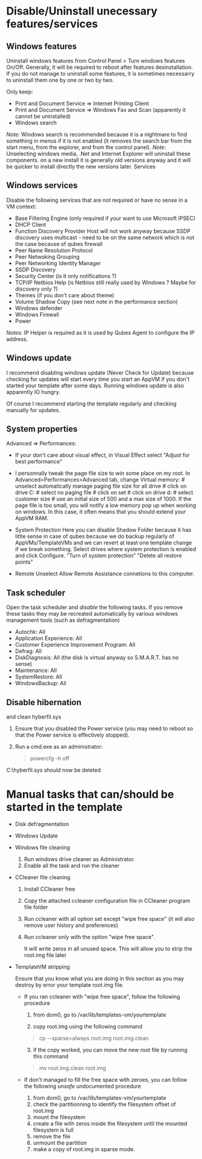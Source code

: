 Disable/Uninstall unecessary features/services
=============================

Windows features
----------------------------

Uninstall windows features from Control Panel > Turn windows features On/Off. Generally, it will be required to reboot after features desinstallation. If you do not manage to uninstall some features, it is sometimes necessarry to uninstall them one by one or two by two.

Only keep:

 * Print and Document Service => Internet Printing Client
 * Print and Document Service => Windows Fax and Scan (apparently it cannot be uninstalled)
 * Windows search

*Note*: Windows search is recommended because it is a nightmare to find something in menus if it is not enabled (it removes the search bar from the start menu, from the explorer, and from the control panel).
*Note*: Unselecting windows media, .Net and Internet Explorer will uninstall these components. on a new install it is generally old versions anyway and it will be quicker to install directly the new versions later.
Services

Windows services
---------------------------

Disable the following services that are not required or have no sense in a VM context:

 * Base Filtering Engine (only required if your want to use Microsoft IPSEC)
 * DHCP Client
 * Function Discovery Provider Host
    will not work anyway because SSDP discovery uses multicast - need to be on the same network which is not the case because of qubes firewall
 * Peer Name Resolution Protocol
 * Peer Netwoking Grouping
 * Peer Networking Identity Manager
 * SSDP Discovery
 * Security Center (is it only notifications ?)
 * TCP/IP Netbios Help (is Netbios still really used by Windows ? Maybe for discovery only ?)
 * Themes (if you don't care about theme)
 * Volume Shadow Copy (see next note in the performance section)
 * Windows defender
 * Windows Firewall
 * Power

*Notes*: IP Helper is required as it is used by Qubes Agent to configure the IP address.

Windows update
--------------------------

I recommend disabling windows update (Never Check for Update) because checking for updates will start every time you start an AppVM if you don't started your template after some days. Running windows update is also apparently IO hungry.

Of course I recommend starting the template regularly and checking manually for updates.

System properties
---------------------------

Advanced => Performances:

 * If your don't care about visual effect, in Visual Effect select "Adjust for best performance"
 * I personnally tweak the page file size to win some place on my root. In Advanced>Performances>Advanced tab, change Virtual memory:
        # unselect automatically manage paging file size for all drive
        # click on drive C:
        # select no paging file
        # click on set
        # click on drive d:
        # select customer size
        # use an initial size of 500 and a max size of 1000. If the page file is too small, you will notify a low memory pop up when working on windows. In this case, it often means that you should extend your AppVM RAM.

 * System Protection
    Here you can disable Shadow Folder because it has little sense in case of qubes because we do backup regularly of AppVMs/TemplateVMs and we can revert at least one template change if we break something.
    Select drives where system protection is enabled and click Configure. "Turn of system protection" "Delete all restore points"

 * Remote
    Unselect Allow Remote Assistance connetions to this computer.

Task scheduler
-----------------------

Open the task scheduler and *disable* the following tasks. If you remove these tasks they may be recreated automatically by various windows management tools (such as defragmentation)

 * Autochk: All
 * Application Experience: All
 * Customer Experience Improvement Program: All
 * Defrag: All
 * DiskDiagnosis: All (the disk is virtual anyway so S.M.A.R.T. has no sense)
 * Maintenance: All
 * SystemRestore: All
 * WindowsBackup: All

Disable hibernation
------------------------------

and clean hyberfil.sys

 1. Ensure that you disabled the Power service (you may need to reboot so that the Power service is effectively stopped).

 2. Run a cmd.exe as an administrator:
    > powercfg -h off

C:\hyberfil.sys should now be deleted

Manual tasks that can/should be started in the template
===================================

 * Disk defragmentation
 
 * Windows Update
 
 * Windows file cleaning
    1. Run windows drive cleaner as Administrator.
    2. Enable all the task and run the cleaner

 * CCleaner file cleaning
    1. Install CCleaner free
    2. Copy the attached ccleaner configuration file in CCleaner program file folder
    3. Run ccleaner with all option set except "wipe free space" (it will also remove user history and preferences)
    4. Run ccleaner only with the option "wipe free space".
    
        It will write zeros in all unused space. This will allow you to strip the root.img file later
	
 * TemplateVM stripping
 
    Ensure that you know what you are doing in this section as you may destroy by error your template root.img file.
 
    * If you ran ccleaner with "wipe free space", follow the following procedure
    
        1. from dom0, go to /var/lib/templates-vm/yourtemplate

        2. copy root.img using the following command
	
        > cp --sparse=always root.img root.img.clean

        3. if the copy worked, you can move the new root file by running this command

        > mv root.img.clean root.img
    
    * If don't managed to fill the free space with zeroes, you can follow the following  *unsafe* undocumented procedure
    
        1. from dom0, go to /var/lib/templates-vm/yourtemplate
        2. check the partitionning to identify the filesystem offset of root.img
        3. mount the filesystem
        4. create a file with zeros inside the filesystem until the mounted filesystem is full
        5. remove the file
        6. unmount the partition
        7. make a copy of root.img in sparse mode.
	